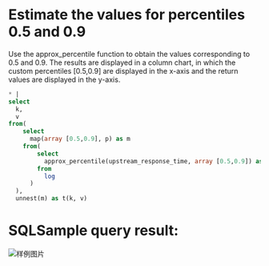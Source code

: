 # Estimate the values for percentiles 0.5 and 0.9

Use the approx_percentile function to obtain the values corresponding to 0.5 and 0.9.
The results are displayed in a column chart, in which the custom percentiles [0.5,0.9] are displayed in the x-axis and
the return values are displayed in the y-axis.

```SQL
* |
select
  k,
  v
from(
    select
      map(array [0.5,0.9], p) as m
    from(
        select
          approx_percentile(upstream_response_time, array [0.5,0.9]) as p
        from
          log
      )
  ),
  unnest(m) as t(k, v)
```

# SQLSample query result:

![样例图片](http://slsconsole.oss-cn-hangzhou.aliyuncs.com/sql_sample/20200407144551.jpg)
